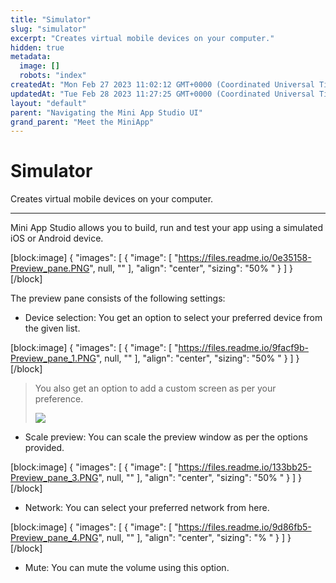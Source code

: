 ```yaml
---
title: "Simulator"
slug: "simulator"
excerpt: "Creates virtual mobile devices on your computer."
hidden: true
metadata: 
  image: []
  robots: "index"
createdAt: "Mon Feb 27 2023 11:02:12 GMT+0000 (Coordinated Universal Time)"
updatedAt: "Tue Feb 28 2023 11:27:25 GMT+0000 (Coordinated Universal Time)"
layout: "default"
parent: "Navigating the Mini App Studio UI"
grand_parent: "Meet the MiniApp"
---
```

# Simulator 
Creates virtual mobile devices on your computer.

***

Mini App Studio allows you to build, run and test your app using a simulated iOS or Android device. 

[block:image]
{
  "images": [
    {
      "image": [
        "https://files.readme.io/0e35158-Preview_pane.PNG",
        null,
        ""
      ],
      "align": "center",
      "sizing": "50% "
    }
  ]
}
[/block]


The preview pane consists of the following settings:

- Device selection: You get an option to select your preferred device from the given list.

[block:image]
{
  "images": [
    {
      "image": [
        "https://files.readme.io/9facf9b-Preview_pane_1.PNG",
        null,
        ""
      ],
      "align": "center",
      "sizing": "50% "
    }
  ]
}
[/block]


> You also get an option to add a custom screen as per your preference.
>
> ![](https://files.readme.io/88fbd2d-Preview_pane_2.PNG)

- Scale preview: You can scale the preview window as per the options provided.

[block:image]
{
  "images": [
    {
      "image": [
        "https://files.readme.io/133bb25-Preview_pane_3.PNG",
        null,
        ""
      ],
      "align": "center",
      "sizing": "50% "
    }
  ]
}
[/block]


- Network: You can select your preferred network from here.

[block:image]
{
  "images": [
    {
      "image": [
        "https://files.readme.io/9d86fb5-Preview_pane_4.PNG",
        null,
        ""
      ],
      "align": "center",
      "sizing": "% "
    }
  ]
}
[/block]


- Mute: You can mute the volume using this option.
